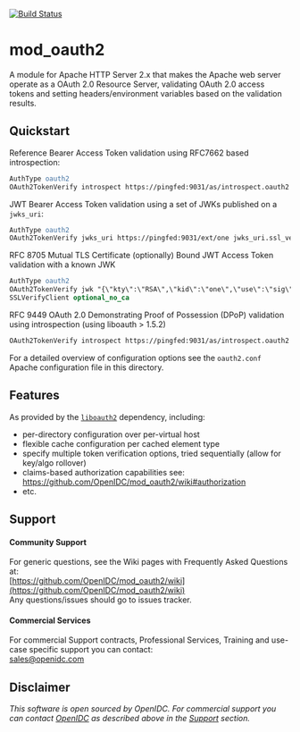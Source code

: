[![Build Status](https://github.com/OpenIDC/mod_oauth2/actions/workflows/build.yml/badge.svg)](https://github.com/OpenIDC/mod_oauth2/actions/workflows/build.yml)

# mod_oauth2

A module for Apache HTTP Server 2.x that makes the Apache web server operate as a OAuth 2.0 Resource Server,
validating OAuth 2.0 access tokens and setting headers/environment variables based on the validation results.


## Quickstart

Reference Bearer Access Token validation using RFC7662 based introspection:
```apache
AuthType oauth2
OAuth2TokenVerify introspect https://pingfed:9031/as/introspect.oauth2 introspect.ssl_verify=false&introspect.auth=client_secret_basic&client_id=rs0&client_secret=2Federate
```

JWT Bearer Access Token validation using a set of JWKs published on a `jwks_uri`:
```apache
AuthType oauth2
OAuth2TokenVerify jwks_uri https://pingfed:9031/ext/one jwks_uri.ssl_verify=false
```

RFC 8705 Mutual TLS Certificate (optionally) Bound JWT Access Token validation with a known JWK
```apache
AuthType oauth2
OAuth2TokenVerify jwk "{\"kty\":\"RSA\",\"kid\":\"one\",\"use\":\"sig\",\"n\":\"12SBWV_4xU8sBEC2IXcakiDe3IrrUcnIHexfyHG11Kw-EsrZvOy6PrrcqfTr1GcecyWFzQvUr61DWESrZWq96vd08_iTIWIny8pU5dlCoC7FsHU_onUQI1m4gQ3jNr00KhH878vrBVdr_T-zuOYQQOBRMEyFG-I4nb91zO1n2gcpQHeabJw3JIC9g65FCpu8DSw8uXQ1hVfGUDZAK6iwncNZ1uqN4HhRGNevFXT7KVG0cNS8S3oF4AhHafFurheVxh714R2EseTVD_FfLn2QTlCss_73YIJjzn047yKmAx5a9zuun6FKiISnMupGnHShwVoaS695rDmFvj7mvDppMQ\",\"e\":\"AQAB\" }" type=mtls&mtls.policy=optional
SSLVerifyClient optional_no_ca
```

RFC 9449 OAuth 2.0 Demonstrating Proof of Possession (DPoP) validation using introspection (using liboauth > 1.5.2)
```apache
OAuth2TokenVerify introspect https://pingfed:9031/as/introspect.oauth2 introspect.ssl_verify=false&introspect.auth=client_secret_basic&client_id=rs_client&client_secret=2Federate&type=dpop
```

For a detailed overview of configuration options see the `oauth2.conf` Apache configuration file in this directory.

## Features

As provided by the [`liboauth2`](https://github.com/OpenIDC/liboauth2) dependency, including:
- per-directory configuration over per-virtual host
- flexible cache configuration per cached element type
- specify multiple token verification options, tried sequentially (allow for key/algo rollover)
- claims-based authorization capabilities see: https://github.com/OpenIDC/mod_oauth2/wiki#authorization
- etc.


## Support

#### Community Support
For generic questions, see the Wiki pages with Frequently Asked Questions at:  
  [https://github.com/OpenIDC/mod_oauth2/wiki](https://github.com/OpenIDC/mod_oauth2/wiki)  
Any questions/issues should go to issues tracker.

#### Commercial Services
For commercial Support contracts, Professional Services, Training and use-case specific support you can contact:  
  [sales@openidc.com](mailto:sales@openidc.com)  


Disclaimer
----------
*This software is open sourced by OpenIDC. For commercial support
you can contact [OpenIDC](https://www.openidc.com) as described above in the [Support](#support) section.*
